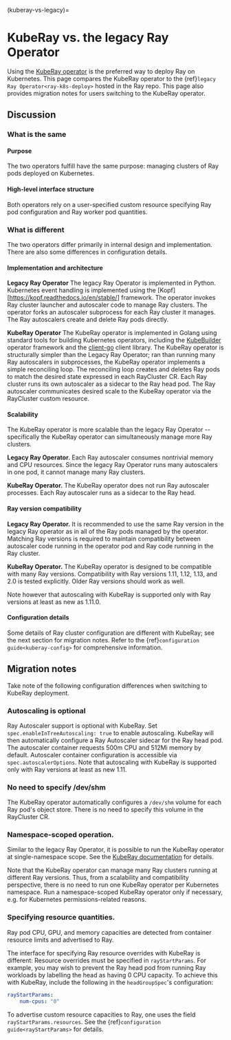 (kuberay-vs-legacy)=

# KubeRay vs. the legacy Ray Operator

Using the [KubeRay operator](https://ray-project.github.io/kuberay/components/operator/)
is the preferred way to deploy Ray on Kubernetes.
This page compares the KubeRay operator to the {ref}`legacy Ray Operator<ray-k8s-deploy>` hosted in the Ray repo.
This page also provides migration notes for users switching to the KubeRay operator.

## Discussion

### What is the same

#### Purpose
The two operators fulfill have the same purpose: managing clusters of Ray pods deployed on Kubernetes.

#### High-level interface structure
Both operators rely on a user-specified custom resource specifying Ray pod configuration and
Ray worker pod quantities.

### What is different

The two operators differ primarily in internal design and implementation.
There are also some differences in configuration details.

#### Implementation and architecture
**Legacy Ray Operator** The legacy Ray Operator is implemented in Python.
Kubernetes event handling is implemented using the [Kopf][https://kopf.readthedocs.io/en/stable/] framework.
The operator invokes Ray cluster launcher and autoscaler code to manage Ray clusters.
The operator forks an autoscaler subprocess for each Ray cluster it manages.
The Ray autoscalers create and delete Ray pods directly.

**KubeRay Operator** The KubeRay operator is implemented in Golang using standard tools
for building Kubernetes operators, including the [KubeBuilder](https://github.com/kubernetes-sigs/kubebuilder)
operator framework
and the [client-go](https://github.com/kubernetes/client-go) client library.
The KubeRay operator is structurally simpler than the Legacy Ray Operator;
ran than running many Ray autoscalers in subprocesses, the KubeRay operator implements a simple
reconciling loop. The reconciling loop creates and deletes Ray pods to match the desired
state expressed in each RayCluster CR.
Each Ray cluster runs its own autoscaler as a sidecar to the Ray head pod.
The Ray autoscaler communicates desired scale to the KubeRay operator via the RayCluster
custom resource.

#### Scalability
The KubeRay operator is more scalable than the legacy Ray Operator -- specifically the
KubeRay operator can simultaneously manage more Ray clusters.

**Legacy Ray Operator.** Each Ray autoscaler consumes nontrivial memory and CPU resources.
Since the legacy Ray Operator runs many autoscalers in one pod, it cannot manage many Ray clusters.

**KubeRay Operator.** The KubeRay operator does not run Ray autoscaler processes.
Each Ray autoscaler runs as a sidecar to the Ray head.

#### Ray version compatibility

**Legacy Ray Operator.**
It is recommended to use the same Ray version in the legacy Ray operator
as in all of the Ray pods managed by the operator.
Matching Ray versions is required to maintain compatibility between autoscaler code
running in the operator pod and Ray code running in the Ray cluster.

**KubeRay Operator.**
The KubeRay operator is designed to be compatible with many Ray versions.
Compatibility with Ray versions 1.11, 1.12, 1.13, and 2.0 is tested explicitly.
Older Ray versions should work as well.

Note however that autoscaling with KubeRay is supported only with Ray versions
at least as new as 1.11.0.

#### Configuration details
Some details of Ray cluster configuration are different with KubeRay; see the next section
for migration notes. Refer to the {ref}`configuration guide<kuberay-config>` for comprehensive
information.

## Migration notes

Take note of the following configuration differences when switching to KubeRay
deployment.

### Autoscaling is optional
Ray Autoscaler support is optional with KubeRay. Set `spec.enableInTreeAutoscaling: true`
to enable autoscaling. KubeRay will then automatically configure a Ray Autoscaler sidecar for
the Ray head pod. The autoscaler container requests 500m CPU and 512Mi memory by default.
Autoscaler container configuration is accessible via `spec.autoscalerOptions`.
Note that autoscaling with KubeRay is supported only with Ray versions at least as new 1.11.

### No need to specify /dev/shm
The KubeRay operator automatically configures a `/dev/shm` volume for each Ray pod's object store.
There is no need to specify this volume in the RayCluster CR.

### Namespace-scoped operation.
Similar to the legacy Ray Operator, it is possible to run the KubeRay operator at single-namespace scope.
See the [KubeRay documentation][KubeRaySingleNamespace] for details.

Note that the KubeRay operator can manage many Ray clusters running at different Ray versions.
Thus, from a scalability and compatibility perspective, there is no need to run
one KubeRay operator per Kubernetes namespace. Run a namespace-scoped KubeRay operator
only if necessary, e.g. for Kubernetes permissions-related reasons.

### Specifying resource quantities.
Ray pod CPU, GPU, and memory capacities are detected from container resource limits and advertised
to Ray.

The interface for specifying Ray resource overrides with KubeRay is different:
Resource overrides must be specified in `rayStartParams`.
For example, you may wish to prevent the Ray head pod
from running Ray workloads by labelling the head as having 0 CPU capacity.
To achieve this with KubeRay, include the following in the `headGroupSpec`'s configuration:
```yaml
rayStartParams:
    num-cpus: "0"
```
To advertise custom resource capacities to Ray, one uses the field `rayStartParams.resources`.
See the {ref}`configuration guide<rayStartParams>` for details.

[KuberaySingleNamespace]: https://github.com/ray-project/kuberay#single-namespace-version
